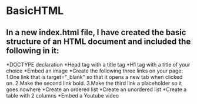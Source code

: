 # BasicHTML

## In a new index.html file, I have created the basic structure of an HTML document and included the following in it:
   *DOCTYPE declaration
   *Head tag with a title tag
   *H1 tag with a title of your choice
   *Embed an image
   *Create the following three links on your page:
    1.One link that is target="_blank" so that it opens a new tab when clicked on.
    2.Make the second link bold.
    3.Make the third link a placeholder so it goes nowhere
   *Create an ordered list 
   *Create an unordered list 
   *Create a table with 2 columns 
   *Embed a Youtube video 
